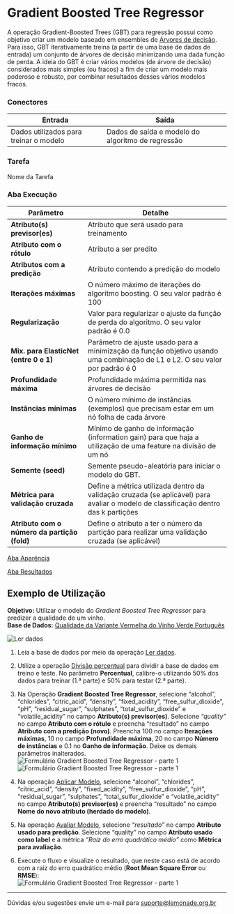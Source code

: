 # Gradient Boosted Tree Regressor

A operação Gradient-Boosted Trees (GBT) para regressão possui como objetivo criar um modelo baseado em ensembles de [Árvores de decisão][1]. Para isso, GBT iterativamente treina (a partir de uma base de dados de entrada) um conjunto de árvores de decisão minimizando uma dada função de perda. A ideia do GBT é criar vários modelos (de árvore de decisão) considerados mais simples (ou fracos) a fim de criar um modelo mais poderoso e robusto, por combinar resultados desses vários modelos fracos. 

### Conectores
| Entrada | Saída |
| --- | --- |
| Dados utilizados para treinar o modelo | Dados de saída e modelo do algoritmo de regressão |

### Tarefa
Nome da Tarefa

### Aba Execução
| Parâmetro | Detalhe |
| --- | --- |
| **Atributo(s) previsor(es)** | Atributo que será usado para treinamento |
| **Atributo com o rótulo** | Atributo a ser predito |
| **Atributos com a predição** | Atributo contendo a predição do modelo |
| **Iterações máximas** | O número máximo de iterações do algoritmo boosting. O seu valor padrão é 100 |
| **Regularização** | Valor para regularizar o ajuste da função de perda do algoritmo. O seu valor padrão é 0.0 |
| **Mix. para ElasticNet (entre 0 e 1)** | Parâmetro de ajuste usado para a minimização da função objetivo usando uma combinação de L1 e L2. O seu valor por padrão é 0 |
| **Profundidade máxima** | Profundidade máxima permitida nas árvores de decisão |
| **Instâncias mínimas** | O número mínimo de instâncias (exemplos) que precisam estar em um nó folha de cada árvore |
| **Ganho de informação mínimo** | Mínimo de ganho de informação (information gain) para que haja a utilização de uma feature na divisão de um nó |
| **Semente (seed)** | Semente pseudo-aleatória para iniciar o modelo do GBT. |
| **Métrica para validação cruzada** | Define a métrica utilizada dentro da validação cruzada (se aplicável) para avaliar o modelo de classificação dentro das k partições |
| **Atributo com o número da partição (fold)** | Define o atributo a ter o número da partição para realizar uma validação cruzada (se aplicável) |

[Aba Aparência][2]

[Aba Resultados][3] 

## Exemplo de Utilização
**Objetivo:** Utilizar o modelo do *Gradient Boosted Tree Regressor* para predizer a qualidade de um vinho.\
**Base de Dados:** [Qualidade da Variante Vermelha do Vinho Verde Português][4]

![Ler dados](/lemonade/img/spark/aprendizado_de_maquina/regressao_gradient_boosted_tree/image2.png)

1. Leia a base de dados por meio da operação [Ler dados][4].

2. Utilize a operação [Divisão percentual][5] para dividir a base de dados em treino e teste. No parâmetro **Percentual**, calibre-o utilizando 50% dos dados para treinar (1.ª parte) e 50% para testar (2.ª parte).

3. Na Operação **Gradient Boosted Tree Regressor**, selecione “alcohol”, “chlorides”, “citric_acid”, “density”, “fixed_acidity”, “free_sulfur_dioxide”, “pH”, “residual_sugar”, “sulphates”, “total_sulfur_dioxide” e “volatile_acidity” no campo **Atributo(s) previsor(es)**. Selecione *“quality”* no campo **Atributo com o rótulo** e preencha “resultado” no campo **Atributo com a predição (novo)**. Preencha 100 no campo **Iterações máximas**, 10 no campo **Profundidade máxima**, 20 no campo **Número de instâncias** e 0.1 no **Ganho de informação**. Deixe os demais parâmetros inalterados.\
![Formulário Gradient Boosted Tree Regressor - parte 1](/lemonade/img/spark/aprendizado_de_maquina/regressao_gradient_boosted_tree/image3.png)
![Formulário Gradient Boosted Tree Regressor - parte 1](/lemonade/img/spark/aprendizado_de_maquina/regressao_gradient_boosted_tree/image1.png)

4. Na operação [Aplicar Modelo][6], selecione  “alcohol”, “chlorides”,  “citric_acid”, “density”, “fixed_acidity”, “free_sulfur_dioxide”, “pH”, “residual_sugar”, “sulphates”, “total_sulfur_dioxide” e “volatile_acidity” no campo **Atributo(s) previsor(es)** e preencha “resultado” no campo **Nome do novo atributo (herdado do modelo)**. 

5. Na operação [Avaliar Modelo][7], selecione *“resultado”* no campo **Atributo usado para predição**. Selecione “quality” no campo **Atributo usado como label** e a métrica *“Raiz do erro quadrático médio”* como **Métrica para avaliação**. 

6. Execute o fluxo e visualize o resultado, que neste caso está de acordo com a raiz do erro quadrático médio (**Root Mean Square Error** ou **RMSE**):\
![Formulário Gradient Boosted Tree Regressor - parte 1](/lemonade/img/spark/aprendizado_de_maquina/regressao_gradient_boosted_tree/image4.png)


---
Dúvidas e/ou sugestões envie um e-mail para suporte@lemonade.org.br

[1]: /pt-br
[2]: /pt-br
[3]: /pt-br
[4]: /pt-br
[5]: /pt-br
[6]: /pt-br
[7]: /pt-br
